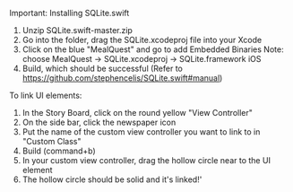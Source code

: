 Important: Installing SQLite.swift

1. Unzip SQLite.swift-master.zip
2. Go into the folder, drag the SQLite.xcodeproj file into your Xcode 
3. Click on the blue "MealQuest" and go to add Embedded Binaries
Note: choose MealQuest -> SQLite.xcodeproj -> SQLite.framework iOS
4. Build, which should be successful
(Refer to https://github.com/stephencelis/SQLite.swift#manual)

To link UI elements:
1. In the Story Board, click on the round yellow "View Controller"
2. On the side bar, click the newspaper icon
3. Put the name of the custom view controller you want to link to in "Custom Class"
4. Build (command+b)
5. In your custom view controller, drag the hollow circle near to the UI element
6. The hollow circle should be solid and it's linked!'
